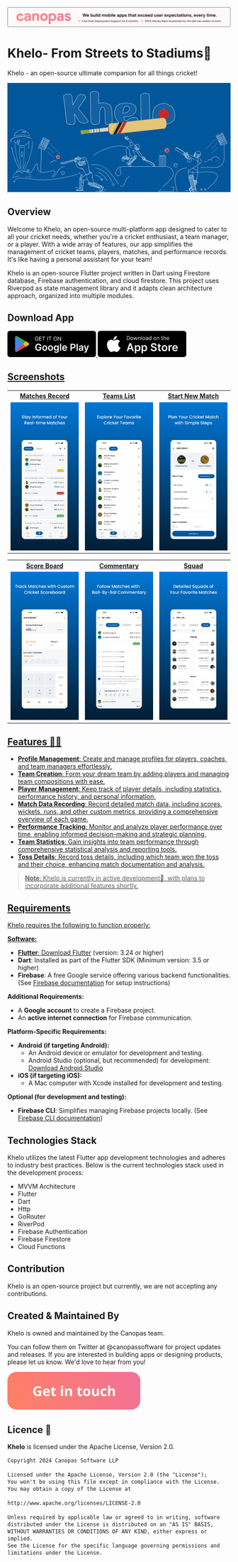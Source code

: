 <p align="center"> <a href="https://canopas.com/contact"><img src="./cta/cta_banner.png"></a></p>

# Khelo- From Streets to Stadiums🏏
Khelo - an open-source ultimate companion for all things cricket!

<img src="./screenshots/cover-image.png" />

## Overview
Welcome to Khelo, an open-source multi-platform app designed to cater to all your cricket needs, whether you're a cricket enthusiast, a team manager, or a player. With a wide array of features, our app simplifies the management of cricket teams, players, matches, and performance records.
It's like having a personal assistant for your team!

Khelo is an open-source Flutter project written in Dart using Firestore database, Firebase authentication, and cloud firestore. This project uses Riverpod as state management library and it adapts clean architecture approach, organized into multiple modules.

## Download App

<a href= "https://play.google.com/store/apps/details?id=com.canopas.khelo"><img src="./cta/google play.png" width="200" ></img> <a href="https://apps.apple.com/us/app/khelo/id6480175424"><img src="./cta/app store.png" width="200"></img>

## Screenshots
<table>
  <tr>
  <th width="32%" >Matches Record</th>
  <th  width="32%" >Teams List</th>
   <th  width="32%" >Start New Match</th>
  </tr>
    <tr>
  <td><img src="./screenshots/screen_shot_1.png" /></td>
  <td> <img src="./screenshots/screen_shot_2.png"  /> </td>
  <td> <img src="./screenshots/screen_shot_3.png" /> </td>
  </tr>  
</table>

<table>
  <tr>
  <th width="32%" >Score Board</th>
  <th  width="32%" >Commentary</th>
   <th  width="32%" >Squad</th>
  </tr>
    <tr>
  <td><img src="./screenshots/screen_shot_4.png" /></td>
  <td> <img src="./screenshots/screen_shot_5.png"  /> </td>
  <td> <img src="./screenshots/screen_shot_6.png" /> </td>
  </tr>  
</table>


## Features 🌟🌟

- **Profile Management**: Create and manage profiles for players, coaches, and team managers effortlessly.
- **Team Creation**: Form your dream team by adding players and managing team compositions with ease.
- **Player Management**: Keep track of player details, including statistics, performance history, and personal information.
- **Match Data Recording**:  Record detailed match data, including scores, wickets, runs, and other custom metrics, providing a comprehensive overview of each game.
- **Performance Tracking**:  Monitor and analyze player performance over time, enabling informed decision-making and strategic planning.
- **Team Statistics**: Gain insights into team performance through comprehensive statistical analysis and reporting tools.
- **Toss Details**: Record toss details, including which team won the toss and their choice, enhancing match documentation and analysis.

 > **Note**: Khelo is currently in active development🚧, with plans to incorporate additional features shortly.

## Requirements

Khelo requires the following to function properly:

**Software:**

* **Flutter**: [Download Flutter](https://flutter.dev/docs/get-started/install) (version: 3.24 or higher)
* **Dart**: Installed as part of the Flutter SDK (Minimum version: 3.5 or higher)
* **Firebase**: A free Google service offering various backend functionalities.  (See [Firebase documentation](https://firebase.google.com/docs) for setup instructions)

**Additional Requirements:**

* A **Google account** to create a Firebase project.
* An **active internet connection** for Firebase communication.

**Platform-Specific Requirements:**

* **Android (if targeting Android):**
    * An Android device or emulator for development and testing.
    * Android Studio (optional, but recommended) for development: [Download Android Studio](https://developer.android.com/studio)
* **iOS (if targeting iOS):**
    * A Mac computer with Xcode installed for development and testing.

**Optional (for development and testing):**

* **Firebase CLI**: Simplifies managing Firebase projects locally.  (See [Firebase CLI documentation](https://firebase.google.com/docs/cli))


## Technologies Stack 

Khelo utilizes the latest Flutter app development technologies and adheres to industry best
practices. Below is the current technologies stack used in the development process:

- MVVM Architecture
- Flutter
- Dart
- Http
- GoRouter
- RiverPod
- Firebase Authentication
- Firebase Firestore
- Cloud Functions


## Contribution
Khelo is an open-source project but currently, we are not accepting any contributions.


## Created & Maintained By
Khelo is owned and maintained by the Canopas team.

You can follow them on Twitter at @canopassoftware for project updates and releases. If you are interested in building apps or designing products, please let us know. We'd love to hear from you!

<a href="https://canopas.com/contact"><img src="./cta/cta_btn.png" width=300></a>


## Licence 📄

**Khelo** is licensed under the Apache License, Version 2.0.

```
Copyright 2024 Canopas Software LLP

Licensed under the Apache License, Version 2.0 (the "License");
You won't be using this file except in compliance with the License.
You may obtain a copy of the License at

http://www.apache.org/licenses/LICENSE-2.0

Unless required by applicable law or agreed to in writing, software
distributed under the License is distributed on an "AS IS" BASIS,
WITHOUT WARRANTIES OR CONDITIONS OF ANY KIND, either express or implied.
See the License for the specific language governing permissions and
limitations under the License.
```






